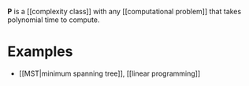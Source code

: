 **P** is a [[complexity class]] with any [[computational problem]] that takes polynomial time to compute.

# Examples

* [[MST|minimum spanning tree]], [[linear programming]]
